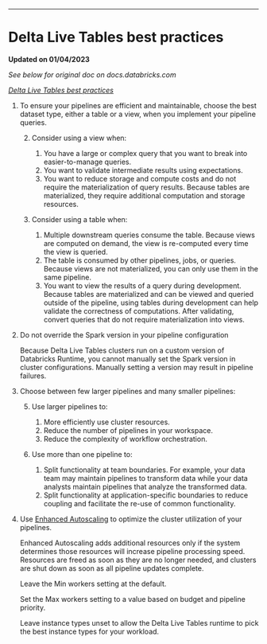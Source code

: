 ***
# Delta Live Tables best practices

**Updated on 01/04/2023**

*See below for original doc on docs.databricks.com*

*[Delta Live Tables best practices](https://docs.databricks.com/workflows/delta-live-tables/delta-live-tables-best-practices.html#delta-live-tables-best-practices)*

1. To ensure your pipelines are efficient and maintainable, choose the best dataset type, either a table or a view, when you implement your pipeline queries.

    2. Consider using a view when:

        1. You have a large or complex query that you want to break into easier-to-manage queries.
        2. You want to validate intermediate results using expectations.
        3. You want to reduce storage and compute costs and do not require the materialization of query results. Because tables are materialized, they require additional computation and storage resources.

    3. Consider using a table when:

        1. Multiple downstream queries consume the table. Because views are computed on demand, the view is re-computed every time the view is queried.
        2. The table is consumed by other pipelines, jobs, or queries. Because views are not materialized, you can only use them in the same pipeline.
        3. You want to view the results of a query during development. Because tables are materialized and can be viewed and queried outside of the pipeline, using tables during development can help validate the correctness of computations. After validating, convert queries that do not require materialization into views.

4. Do not override the Spark version in your pipeline configuration

    Because Delta Live Tables clusters run on a custom version of Databricks Runtime, you cannot manually set the Spark version in cluster configurations. Manually setting a version may result in pipeline failures.

5. Choose between few larger pipelines and many smaller pipelines:

    5. Use larger pipelines to:

        1. More efficiently use cluster resources.
        2. Reduce the number of pipelines in your workspace.
        3. Reduce the complexity of workflow orchestration.

    6. Use more than one pipeline to:

        1. Split functionality at team boundaries. For example, your data team may maintain pipelines to transform data while your data analysts maintain pipelines that analyze the transformed data.
        2. Split functionality at application-specific boundaries to reduce coupling and facilitate the re-use of common functionality.

7. Use [Enhanced Autoscaling](https://docs.databricks.com/workflows/delta-live-tables/delta-live-tables-concepts.html#auto-scaling) to optimize the cluster utilization of your pipelines. 
    
    Enhanced Autoscaling adds additional resources only if the system determines those resources will increase pipeline processing speed. Resources are freed as soon as they are no longer needed, and clusters are shut down as soon as all pipeline updates complete.

    Leave the Min workers setting at the default.

    Set the Max workers setting to a value based on budget and pipeline priority.

    Leave instance types unset to allow the Delta Live Tables runtime to pick the best instance types for your workload.

